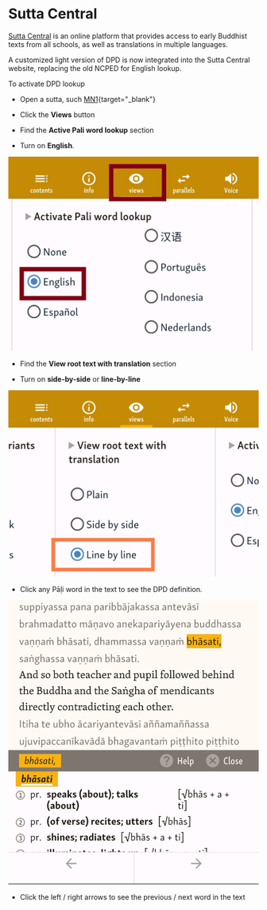 # Sutta Central

[Sutta Central](https://suttacentral.net/) is an online platform that provides access to early Buddhist texts from all schools, as well as translations in multiple languages.

A customized light version of DPD is now integrated into the Sutta Central website, replacing the old NCPED for English lookup.

To activate DPD lookup

- Open a sutta, such [MN1](https://suttacentral.net/mn1/en/sujato){target="_blank"}

- Click the **Views** button 

- Find the **Active Pali word lookup** section

- Turn on **English**.

![english](../pics/sutta_central/views_english.jpg)

- Find the **View root text with translation** section

- Turn on **side-by-side** or **line-by-line**

![view root text](../pics/sutta_central/views_line_by_line.jpg)

- Click any Pāḷi word in the text to see the DPD definition.

![click word](../pics/sutta_central/click_word.jpg)

- Click the left / right arrows to see the previous / next word in the text